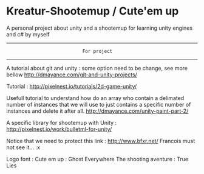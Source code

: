 # Kreatur-Shootemup / Cute'em up
A personal project about unity and a shootemup for learning unity engines and c# by myself

--------------------------------------------------------------------------------
								For project
--------------------------------------------------------------------------------
A tutorial about git and unity : some option need to be change, see more bellow
http://dmayance.com/git-and-unity-projects/

Tutorial :
http://pixelnest.io/tutorials/2d-game-unity/

Usefull tutorial to understand how do an array who contain a delimated number of instances that we will use to just contains a specific number  of instances and delete it after all.
http://dmayance.com/unity-paint-part-2/

A specific library for shootemup with Unity :
http://pixelnest.io/work/bulletml-for-unity/

Notice that we need to protect this link : 
http://www.bfxr.net/
Francois must not see it... :x

Logo font :
Cute em up : Ghost Everywhere
The shooting aventure : True Lies